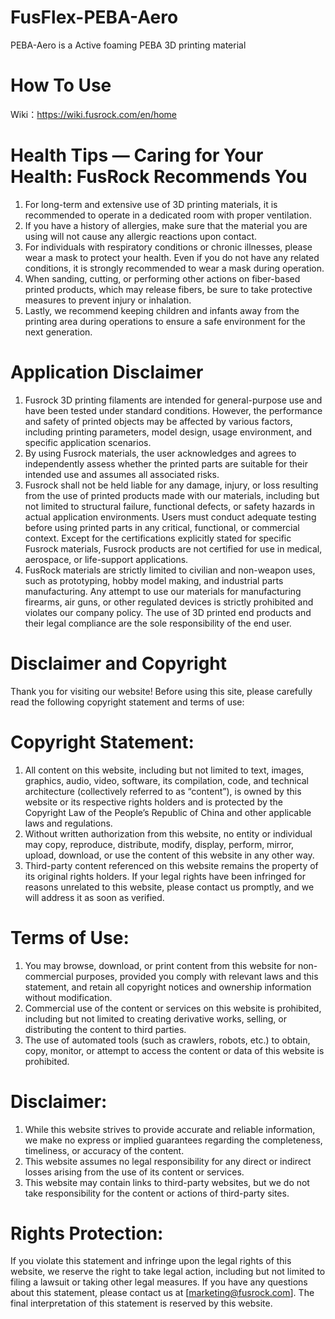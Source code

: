 
# FusFlex-PEBA-Aero
PEBA-Aero is a Active foaming PEBA 3D printing material

# How To Use
Wiki：https://wiki.fusrock.com/en/home



# Health Tips — Caring for Your Health: FusRock Recommends You
1. For long-term and extensive use of 3D printing materials, it is recommended to operate in a dedicated room with proper ventilation.
2. If you have a history of allergies, make sure that the material you are using will not cause any allergic reactions upon contact.
3. For individuals with respiratory conditions or chronic illnesses, please wear a mask to protect your health. Even if you do not have any related conditions, it is strongly recommended to wear a mask during operation.
4. When sanding, cutting, or performing other actions on fiber-based printed products, which may release fibers, be sure to take protective measures to prevent injury or inhalation.
5. Lastly, we recommend keeping children and infants away from the printing area during operations to ensure a safe environment for the next generation.

# Application Disclaimer
1. Fusrock 3D printing filaments are intended for general-purpose use and have been tested under standard conditions. However, the performance and safety of printed objects may be affected by various factors, including printing parameters, model design, usage environment, and specific application scenarios.
2. By using Fusrock materials, the user acknowledges and agrees to independently assess whether the printed parts are suitable for their intended use and assumes all associated risks.
3. Fusrock shall not be held liable for any damage, injury, or loss resulting from the use of printed products made with our materials, including but not limited to structural failure, functional defects, or safety hazards in actual application environments. Users must conduct adequate testing before using printed parts in any critical, functional, or commercial context. Except for the certifications explicitly stated for specific Fusrock materials, Fusrock products are not certified for use in medical, aerospace, or life-support applications.
 4. FusRock materials are strictly limited to civilian and non-weapon uses, such as prototyping, hobby model making, and industrial parts manufacturing. Any attempt to use our materials for manufacturing firearms, air guns, or other regulated devices is strictly prohibited and violates our company policy. The use of 3D printed end products and their legal compliance are the sole responsibility of the end user.

# Disclaimer and Copyright
Thank you for visiting our website! Before using this site, please carefully read the following copyright statement and terms of use:

# Copyright Statement:

1. All content on this website, including but not limited to text, images, graphics, audio, video, software, its compilation, code, and technical architecture (collectively referred to as “content”), is owned by this website or its respective rights holders and is protected by the Copyright Law of the People’s Republic of China and other applicable laws and regulations.
2. Without written authorization from this website, no entity or individual may copy, reproduce, distribute, modify, display, perform, mirror, upload, download, or use the content of this website in any other way.
3. Third-party content referenced on this website remains the property of its original rights holders. If your legal rights have been infringed for reasons unrelated to this website, please contact us promptly, and we will address it as soon as verified.

# Terms of Use:

1. You may browse, download, or print content from this website for non-commercial purposes, provided you comply with relevant laws and this statement, and retain all copyright notices and ownership information without modification.
2. Commercial use of the content or services on this website is prohibited, including but not limited to creating derivative works, selling, or distributing the content to third parties.
3. The use of automated tools (such as crawlers, robots, etc.) to obtain, copy, monitor, or attempt to access the content or data of this website is prohibited.

# Disclaimer:

1. While this website strives to provide accurate and reliable information, we make no express or implied guarantees regarding the completeness, timeliness, or accuracy of the content.
2. This website assumes no legal responsibility for any direct or indirect losses arising from the use of its content or services.
3. This website may contain links to third-party websites, but we do not take responsibility for the content or actions of third-party sites.

# Rights Protection:

If you violate this statement and infringe upon the legal rights of this website, we reserve the right to take legal action, including but not limited to filing a lawsuit or taking other legal measures.
If you have any questions about this statement, please contact us at [marketing@fusrock.com].
The final interpretation of this statement is reserved by this website.
